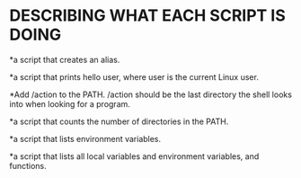 # DESCRIBING WHAT EACH SCRIPT IS DOING

*a script that creates an alias.

*a script that prints hello user, where user is the current Linux user.

*Add /action to the PATH. /action should be the last directory the shell looks into when looking for a program.

*a script that counts the number of directories in the PATH.

*a script that lists environment variables.

*a script that lists all local variables and environment variables, and functions.


